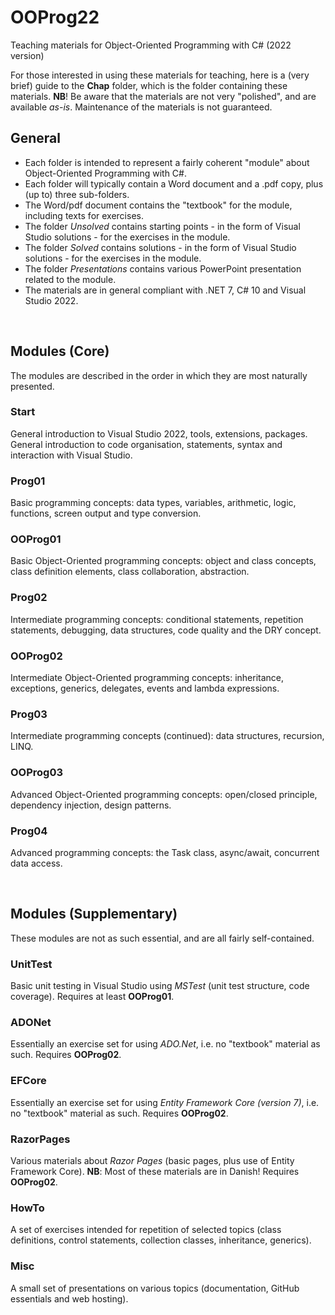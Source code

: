 # OOProg22
Teaching materials for Object-Oriented Programming with C# (2022 version)

For those interested in using these materials for teaching, here is a (very brief) guide to the **Chap** folder, which is the folder containing these materials. **NB**! Be aware that the materials are not very "polished", and are available *as-is*. Maintenance of the materials is not guaranteed.

## General

- Each folder is intended to represent a fairly coherent "module" about Object-Oriented Programming with C#.
- Each folder will typically contain a Word document and a .pdf copy, plus (up to) three sub-folders.
- The Word/pdf document contains the "textbook" for the module, including texts for exercises.
- The folder *Unsolved* contains starting points - in the form of Visual Studio solutions - for the exercises in the module.
- The folder *Solved* contains solutions - in the form of Visual Studio solutions - for the exercises in the module.
- The folder *Presentations* contains various PowerPoint presentation related to the module.
- The materials are in general compliant with .NET 7, C# 10 and Visual Studio 2022.

</br>

## Modules (Core)

The modules are described in the order in which they are most naturally presented.

### Start
General introduction to Visual Studio 2022, tools, extensions, packages.
General introduction to code organisation, statements, syntax and interaction with Visual Studio.

### Prog01
Basic programming concepts: data types, variables, arithmetic, logic, functions, screen output and type conversion. 

### OOProg01
Basic Object-Oriented programming concepts: object and class concepts, class definition elements, class collaboration, abstraction.

### Prog02
Intermediate programming concepts: conditional statements, repetition statements, debugging, data structures, code quality and the DRY concept.

### OOProg02
Intermediate Object-Oriented programming concepts: inheritance, exceptions, generics, delegates, events and lambda expressions.

### Prog03
Intermediate programming concepts (continued): data structures, recursion, LINQ.

### OOProg03
Advanced Object-Oriented programming concepts: open/closed principle, dependency injection, design patterns.

### Prog04
Advanced programming concepts: the Task class, async/await, concurrent data access.

</br>

## Modules (Supplementary)

These modules are not as such essential, and are all fairly self-contained.

### UnitTest
Basic unit testing in Visual Studio using *MSTest* (unit test structure, code coverage). Requires at least **OOProg01**.

### ADONet
Essentially an exercise set for using *ADO.Net*, i.e. no "textbook" material as such.  Requires **OOProg02**.

### EFCore
Essentially an exercise set for using *Entity Framework Core (version 7)*, i.e. no "textbook" material as such.  Requires **OOProg02**.

### RazorPages
Various materials about *Razor Pages* (basic pages, plus use of Entity Framework Core). **NB**: Most of these materials are in Danish! Requires **OOProg02**.

### HowTo
A set of exercises intended for repetition of selected topics (class definitions, control statements, collection classes, inheritance, generics).

### Misc
A small set of presentations on various topics (documentation, GitHub essentials and web hosting).















